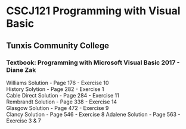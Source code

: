 # CSCJ121 Programming with Visual Basic
## Tunxis Community College 

### Textbook: Programming with Microsoft Visual Basic 2017 - Diane Zak
Williams Solution - Page 176 - Exercise 10  
History Solytion - Page 282 - Exercise 1  
Cable Direct Solution - Page 284 - Exercise 11  
Rembrandt Solution - Page 338 - Exercise 14  
Glasgow Solution - Page 472 - Exercise 9  
Clancy Solution - Page 546 - Exercise 8
Adalene Solution - Page 563 - Exercise 3 & 7  

